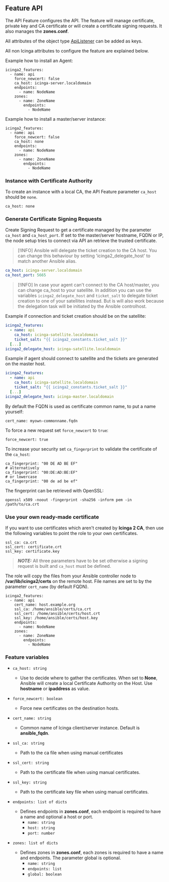## Feature API

The API Feature configures the API. The feature will manage
certificate, private key and CA certificate or will create
a certificate signing requests. It also manages the **zones.conf**.

All attributes of the object type [ApiListener](https://icinga.com/docs/icinga-2/latest/doc/09-object-types/#apilistener) can be added as keys.

All non Icinga attributes to configure the feature are explained below.

Example how to install an Agent:

```
icinga2_features:
  - name: api
    force_newcert: false
    ca_host: icinga-server.localdomain
    endpoints:
      - name: NodeName
    zones:
      - name: ZoneName
        endpoints:
          - NodeName
```

Example how to install a master/server instance:

```
icinga2_features:
  - name: api
    force_newcert: false
    ca_host: none
    endpoints:
      - name: NodeName
    zones:
      - name: ZoneName
        endpoints:
          - NodeName
```

### Instance with Certificate Authority

To create an instance with a local CA, the API Feature parameter `ca_host` should be `none`.

```
ca_host: none
```

### Generate Certificate Signing Requests

Create Signing Request to get a certificate managed by the parameter `ca_host` and `ca_host_port`. If
set to the master/server hostname, FQDN or IP, the node setup tries to connect
via API an retrieve the trusted certificate.

> [!INFO]
> Ansible will delegate the ticket creation to the CA host. You can change this behaviour by setting 'icinga2_delegate_host' to match another Ansible alias.

```yaml
ca_host: icinga-server.localdomain
ca_host_port: 5665
```

> [!INFO]
> In case your agent can't connect to the CA host/master, you can change ca_host to your satellite.
> In addition you can use the variables `icinga2_delegate_host`
> and `ticket_salt` to delegate ticket creation to one of your satellites instead.
> But is will also work because the delegation task will be initiated by the Ansible controlhost.

Example if connection and ticket creation should be on the satellite:

```yaml
icinga2_features:
  - name: api
    ca_host: icinga-satellite.localdomain
    ticket_salt: "{{ icinga2_constants.ticket_salt }}"
  [...]
icinga2_delegate_host: icinga-satellite.localdomain
```
Example if agent should connect to satellite and the tickets are generated on the
master host. 

```yaml
icinga2_features:
  - name: api
    ca_host: icinga-satellite.localdomain
    ticket_salt: "{{ icinga2_constants.ticket_salt }}"
  [...]
icinga2_delegate_host: icinga-master.localdomain
```

By default the FQDN is used as certificate common name, to put a name
yourself:

```
cert_name: myown-commonname.fqdn
```

To force a new request set `force_newcert` to `true`:

```
force_newcert: true
```

To increase your security set `ca_fingerprint` to validate the certificate of the `ca_host`:

```
ca_fingerprint: "00 DE AD BE EF"
# alternatively
ca_fingerprint: "00:DE:AD:BE:EF"
# or lowercase
ca_fingerprint: "00 de ad be ef"
```

The fingerprint can be retrieved with OpenSSL:

```
openssl x509 -noout -fingerprint -sha256 -inform pem -in /path/to/ca.crt
```

### Use your own ready-made certificate

If you want to use certificates which aren't created by **Icinga 2 CA**, then use
the following variables to point the role to your own certificates.

```
ssl_ca: ca.crt
ssl_cert: certificate.crt
ssl_key: certificate.key
```

> **_NOTE:_** All three parameters have to be set otherwise a signing request is built
and `ca_host` must be defined.

The role will copy the files from your Ansible controller node to
**/var/lib/icinga2/certs** on the remote host. File names are
set to by the parameter `cert_name` (by default FQDN).

```
icinga2_features:
  - name: api
    cert_name: host.example.org
    ssl_ca: /home/ansible/certs/ca.crt
    ssl_cert: /home/ansible/certs/host.crt
    ssl_key: /home/ansible/certs/host.key
    endpoints:
      - name: NodeName
    zones:
      - name: ZoneName
        endpoints:
          - NodeName
```

### Feature variables

* `ca_host: string`
  * Use to decide where to gather the certificates. When set to **None**, Ansible will create a local Certificate Authority on the Host. Use **hostname** or **ipaddress** as value.

* `force_newcert: boolean`
  * Force new certificates on the destination hosts.

* `cert_name: string`
  * Common name of Icinga client/server instance. Default is **ansible_fqdn**.

* `ssl_ca: string`
  * Path to the ca file when using manual certificates

* `ssl_cert: string`
  * Path to the certificate file when using manual certificates.

* `ssl_key: string`
  * Path to the certificate key file when using manual certificates.

* `endpoints: list of dicts`
  * Defines endpoints in **zones.conf**, each endpoint is required to have a name and optional a host or port.  
    * `name: string`
    * `host: string`
    * `port: number`

* `zones: list of dicts`
  * Defines zones in **zones.conf**, each zones is required to have a name and endpoints. The parameter global is optional.
    * `name: string`
    * `endpoints: list`
    * `global: boolean`
